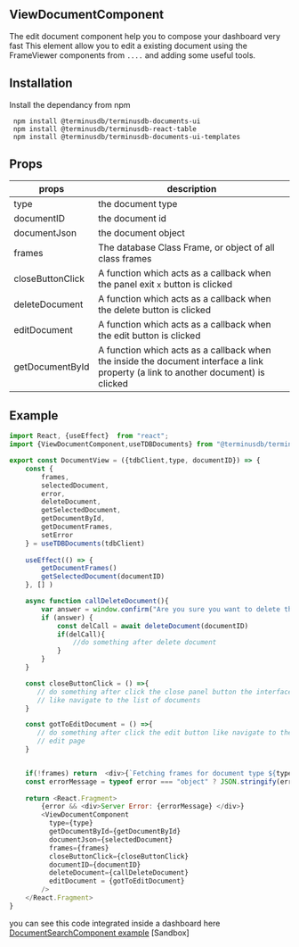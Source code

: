 ## ViewDocumentComponent
The edit document component help you to compose your dashboard very fast 
This element allow you to edit a existing document using the FrameViewer components from `....` and adding some useful tools.


## Installation

Install the dependancy from npm

```
 npm install @terminusdb/terminusdb-documents-ui
 npm install @terminusdb/terminusdb-react-table
 npm install @terminusdb/terminusdb-documents-ui-templates
```

## Props
| props |description  |
|--|--|
|type|the document type
|documentID| the document id 
|documentJson| the document object 
|frames|The database Class Frame, or object of all class frames 
|closeButtonClick| A function which acts as a callback when the panel exit `x` button is clicked
|deleteDocument| A function which acts as a callback when the delete button is clicked
|editDocument| A function which acts as a callback when the edit button is clicked
|getDocumentById| A function which acts as a callback when the inside the document interface a link property (a link to another document) is clicked 

## Example
```js
import React, {useEffect}  from "react";
import {ViewDocumentComponent,useTDBDocuments} from "@terminusdb/terminusdb-documents-ui-template"

export const DocumentView = ({tdbClient,type, documentID}) => {      
    const {
        frames,
        selectedDocument,
        error,
        deleteDocument,
        getSelectedDocument,
        getDocumentById,
        getDocumentFrames,
        setError
    } = useTDBDocuments(tdbClient)
 
    useEffect(() => {
        getDocumentFrames()
        getSelectedDocument(documentID)
	}, [] )

    async function callDeleteDocument(){
        var answer = window.confirm("Are you sure you want to delete this document");
        if (answer) {
            const delCall = await deleteDocument(documentID)
            if(delCall){
                //do something after delete document
            }
        } 
    }

    const closeButtonClick = () =>{
       // do something after click the close panel button the interface
       // like navigate to the list of documents
    }

    const gotToEditDocument = () =>{
       // do something after click the edit button like navigate to the 
       // edit page
    }


    if(!frames) return  <div>{`Fetching frames for document type ${type} ...`}</div>
    const errorMessage = typeof error === "object" ? JSON.stringify(error,null,4) : error
    
    return <React.Fragment>
        {error && <div>Server Error: {errorMessage} </div>}
        <ViewDocumentComponent 
          type={type}
          getDocumentById={getDocumentById}
          documentJson={selectedDocument}
          frames={frames}
          closeButtonClick={closeButtonClick}
          documentID={documentID}
          deleteDocument={callDeleteDocument}
          editDocument = {gotToEditDocument}
        />
    </React.Fragment>
}
```

you can see this code integrated inside a dashboard here
[DocumentSearchComponent example]()
[Sandbox]



